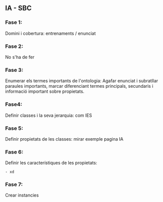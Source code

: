 ## IA - SBC

### Fase 1: 
Domini i cobertura: entrenaments / enunciat

### Fase 2: 
No s'ha de fer

### Fase 3: 
Enumerar els termes importants de l'ontologia:
Agafar enunciat i subratllar paraules importants, marcar diferenciant termes principals, secundaris i informació important sobre propietats.

### Fase4: 
Definir classes i la seva jerarquia: com IES

### Fase 5:
Definir propietats de les classes: mirar exemple pagina IA

### Fase 6: 
Definir les característiques de les propietats:

	- xd

### Fase 7: 
Crear instancies

